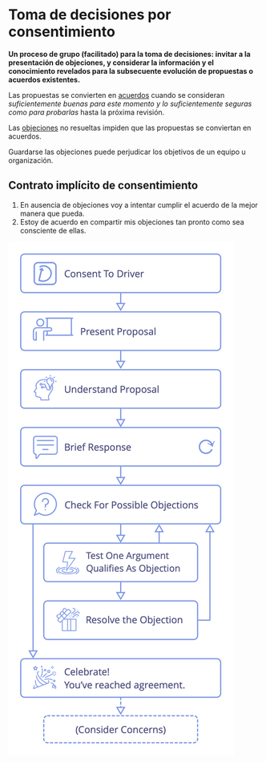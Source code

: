 # Toma de decisiones por consentimiento

<summary>
<strong>Un proceso de grupo (facilitado) para la toma de decisiones: invitar a la presentación de objeciones, y considerar la información y el conocimiento revelados para la subsecuente evolución de propuestas o acuerdos existentes.</strong>
</summary>

Las propuestas se convierten en [acuerdos](glossary:agreement) cuando se consideran *suficientemente buenas para este momento y lo suficientemente seguras como para probarlas* hasta la próxima revisión.

Las [objeciones](glossary:objection) no resueltas impiden que las propuestas se conviertan en acuerdos.

Guardarse las objeciones puede perjudicar los objetivos de un equipo u organización.

## Contrato implícito de consentimiento

1. En ausencia de objeciones voy a intentar cumplir el acuerdo de la mejor manera que pueda.
2. Estoy de acuerdo en compartir mis objeciones tan pronto como sea consciente de ellas.

![Toma de decisiones por consentimiento](img/agreements/consent-decision-making.png)